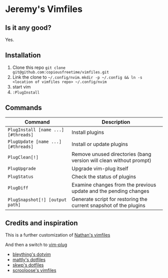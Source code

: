 # Jeremy's Vimfiles

## Is it any good?

Yes.

## Installation

1. Clone this repo `git clone git@github.com:copiousfreetime/vimfiles.git`
2. Link the clone to `~/.config/nvim`. `mkdir -p ~/.config && ln -s <location of vimfiles repo> ~/.config/nvim`
3. start vim
4. `:PlugInstall`

## Commands

| Command                             | Description                                                        |
| ----------------------------------- | ------------------------------------------------------------------ |
| `PlugInstall [name ...] [#threads]` | Install plugins                                                    |
| `PlugUpdate [name ...] [#threads]`  | Install or update plugins                                          |
| `PlugClean[!]`                      | Remove unused directories (bang version will clean without prompt) |
| `PlugUpgrade`                       | Upgrade vim-plug itself                                            |
| `PlugStatus`                        | Check the status of plugins                                        |
| `PlugDiff`                          | Examine changes from the previous update and the pending changes   |
| `PlugSnapshot[!] [output path]`     | Generate script for restoring the current snapshot of the plugins  |


## Credits and inspiration

This is a further customization of [Nathan's vimfiles](https://github.com/aniero/vimfiles)

And then a switch to [vim-plug](https://github.com/junegunn/vim-plug)

* [bleything's dotvim](https://github.com/bleything/dotvim)
* [mattly's dotfiles](https://github.com/mattly/dotfiles)
* [skwp's dotfiles](https://github.com/skwp/dotfiles)
* [scrooloose's vimfiles](https://github.com/scrooloose/vimfiles)


